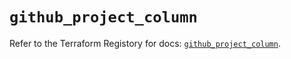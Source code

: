# `github_project_column`

Refer to the Terraform Registory for docs: [`github_project_column`](https://registry.terraform.io/providers/integrations/github/5.34.0/docs/resources/project_column).
